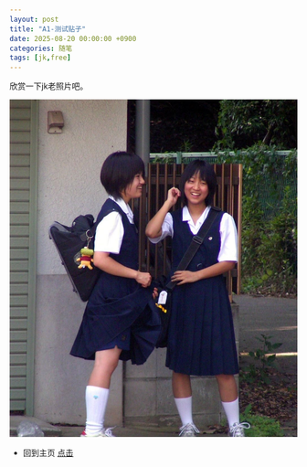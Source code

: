 ```yaml
---
layout: post
title: "A1-测试贴子"
date: 2025-08-20 00:00:00 +0900
categories: 随笔
tags: [jk,free]
---
```


欣赏一下jk老照片吧。

![我的图片](/assets/img/2.jpg)

- 回到主页 [点击](https://cannot5dme.github.io)
